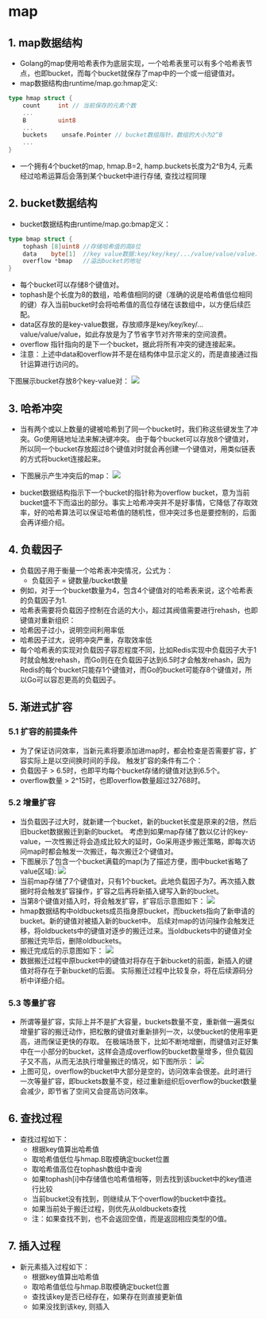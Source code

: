 map
===

## 1. map数据结构
- Golang的map使用哈希表作为底层实现，一个哈希表里可以有多个哈希表节点，也即bucket，而每个bucket就保存了map中的一个或一组键值对。
- map数据结构由runtime/map.go:hmap定义:
```go
type hmap struct {
    count     int // 当前保存的元素个数
    ...
    B         uint8
    ...
    buckets    unsafe.Pointer // bucket数组指针，数组的大小为2^B
    ...
}
```
- 一个拥有4个bucket的map, hmap.B=2, hamp.buckets长度为2^B为4, 元素经过哈希运算后会落到某个bucket中进行存储, 查找过程同理

## 2. bucket数据结构
- bucket数据结构由runtime/map.go:bmap定义：
```go
type bmap struct {
    tophash [8]uint8 //存储哈希值的高8位
    data    byte[1]  //key value数据:key/key/key/.../value/value/value...
    overflow *bmap   //溢出bucket的地址
}
```
- 每个bucket可以存储8个键值对。
- tophash是个长度为8的数组，哈希值相同的键（准确的说是哈希值低位相同的键）存入当前bucket时会将哈希值的高位存储在该数组中，以方便后续匹配。
- data区存放的是key-value数据，存放顺序是key/key/key/…value/value/value，如此存放是为了节省字节对齐带来的空间浪费。
- overflow 指针指向的是下一个bucket，据此将所有冲突的键连接起来。
- 注意：上述中data和overflow并不是在结构体中显示定义的，而是直接通过指针运算进行访问的。

下图展示bucket存放8个key-value对：
![](..\images\map2.png)

## 3. 哈希冲突
- 当有两个或以上数量的键被哈希到了同一个bucket时，我们称这些键发生了冲突。Go使用链地址法来解决键冲突。 由于每个bucket可以存放8个键值对，所以同一个bucket存放超过8个键值对时就会再创建一个键值对，用类似链表的方式将bucket连接起来。
- 下图展示产生冲突后的map：
![](..\images\map3.png)

- bucket数据结构指示下一个bucket的指针称为overflow bucket，意为当前bucket盛不下而溢出的部分。事实上哈希冲突并不是好事情，它降低了存取效率，好的哈希算法可以保证哈希值的随机性，但冲突过多也是要控制的，后面会再详细介绍。

## 4. 负载因子
- 负载因子用于衡量一个哈希表冲突情况，公式为：
    - 负载因子 = 键数量/bucket数量
- 例如，对于一个bucket数量为4，包含4个键值对的哈希表来说，这个哈希表的负载因子为1.
- 哈希表需要将负载因子控制在合适的大小，超过其阀值需要进行rehash，也即键值对重新组织：
- 哈希因子过小，说明空间利用率低
- 哈希因子过大，说明冲突严重，存取效率低
- 每个哈希表的实现对负载因子容忍程度不同，比如Redis实现中负载因子大于1时就会触发rehash，而Go则在在负载因子达到6.5时才会触发rehash，因为Redis的每个bucket只能存1个键值对，而Go的bucket可能存8个键值对，所以Go可以容忍更高的负载因子。

## 5. 渐进式扩容
### 5.1 扩容的前提条件
- 为了保证访问效率，当新元素将要添加进map时，都会检查是否需要扩容，扩容实际上是以空间换时间的手段。 触发扩容的条件有二个：
- 负载因子 > 6.5时，也即平均每个bucket存储的键值对达到6.5个。
- overflow数量 > 2^15时，也即overflow数量超过32768时。
### 5.2 增量扩容
- 当负载因子过大时，就新建一个bucket，新的bucket长度是原来的2倍，然后旧bucket数据搬迁到新的bucket。 考虑到如果map存储了数以亿计的key-value，一次性搬迁将会造成比较大的延时，Go采用逐步搬迁策略，即每次访问map时都会触发一次搬迁，每次搬迁2个键值对。
- 下图展示了包含一个bucket满载的map(为了描述方便，图中bucket省略了value区域):
![](..\images\map5.2.1.png)
- 当前map存储了7个键值对，只有1个bucket。此地负载因子为7。再次插入数据时将会触发扩容操作，扩容之后再将新插入键写入新的bucket。
- 当第8个键值对插入时，将会触发扩容，扩容后示意图如下：
![](..\images\map5.2.2.png)
- hmap数据结构中oldbuckets成员指身原bucket，而buckets指向了新申请的bucket。新的键值对被插入新的bucket中。 后续对map的访问操作会触发迁移，将oldbuckets中的键值对逐步的搬迁过来。当oldbuckets中的键值对全部搬迁完毕后，删除oldbuckets。
- 搬迁完成后的示意图如下：
![](..\images\map5.2.3.png)
- 数据搬迁过程中原bucket中的键值对将存在于新bucket的前面，新插入的键值对将存在于新bucket的后面。 实际搬迁过程中比较复杂，将在后续源码分析中详细介绍。

### 5.3 等量扩容
- 所谓等量扩容，实际上并不是扩大容量，buckets数量不变，重新做一遍类似增量扩容的搬迁动作，把松散的键值对重新排列一次，以使bucket的使用率更高，进而保证更快的存取。 在极端场景下，比如不断地增删，而键值对正好集中在一小部分的bucket，这样会造成overflow的bucket数量增多，但负载因子又不高，从而无法执行增量搬迁的情况，如下图所示：
![](..\images\map5.3.png)
- 上图可见，overflow的bucket中大部分是空的，访问效率会很差。此时进行一次等量扩容，即buckets数量不变，经过重新组织后overflow的bucket数量会减少，即节省了空间又会提高访问效率。

## 6. 查找过程
- 查找过程如下：
    - 根据key值算出哈希值
    - 取哈希值低位与hmap.B取模确定bucket位置
    - 取哈希值高位在tophash数组中查询
    - 如果tophash[i]中存储值也哈希值相等，则去找到该bucket中的key值进行比较
    - 当前bucket没有找到，则继续从下个overflow的bucket中查找。
    - 如果当前处于搬迁过程，则优先从oldbuckets查找
    - 注：如果查找不到，也不会返回空值，而是返回相应类型的0值。

## 7. 插入过程
- 新元素插入过程如下：
    - 根据key值算出哈希值
    - 取哈希值低位与hmap.B取模确定bucket位置
    - 查找该key是否已经存在，如果存在则直接更新值
    - 如果没找到该key, 则插入